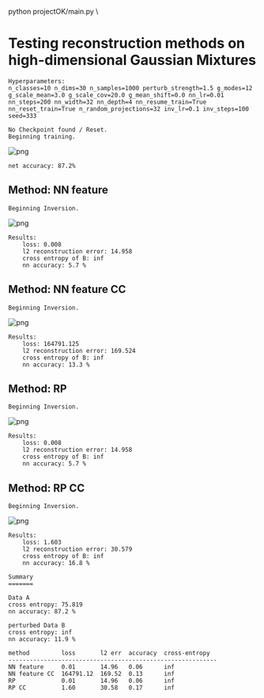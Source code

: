 python projectOK/main.py \

# Testing reconstruction methods on high-dimensional Gaussian Mixtures
    
    Hyperparameters:
    n_classes=10 n_dims=30 n_samples=1000 perturb_strength=1.5 g_modes=12 g_scale_mean=3.0 g_scale_cov=20.0 g_mean_shift=0.0 nn_lr=0.01 nn_steps=200 nn_width=32 nn_depth=4 nn_resume_train=True nn_reset_train=True n_random_projections=32 inv_lr=0.1 inv_steps=100 seed=333 
    
    No Checkpoint found / Reset.
    Beginning training.





    



![png](/content/Thesis/figures/README/README_5_3.png)


    net accuracy: 87.2%
## Method: NN feature
    Beginning Inversion.





    



![png](/content/Thesis/figures/README/README_5_7.png)


    Results:
    	loss: 0.008
    	l2 reconstruction error: 14.958
    	cross entropy of B: inf
    	nn accuracy: 5.7 %
## Method: NN feature CC
    Beginning Inversion.





    



![png](/content/Thesis/figures/README/README_5_11.png)


    Results:
    	loss: 164791.125
    	l2 reconstruction error: 169.524
    	cross entropy of B: inf
    	nn accuracy: 13.3 %
## Method: RP
    Beginning Inversion.





    



![png](/content/Thesis/figures/README/README_5_15.png)


    Results:
    	loss: 0.008
    	l2 reconstruction error: 14.958
    	cross entropy of B: inf
    	nn accuracy: 5.7 %
## Method: RP CC
    Beginning Inversion.





    



![png](/content/Thesis/figures/README/README_5_19.png)


    Results:
    	loss: 1.603
    	l2 reconstruction error: 30.579
    	cross entropy of B: inf
    	nn accuracy: 16.8 %
    
    Summary
    =======
    
    Data A
    cross entropy: 75.819
    nn accuracy: 87.2 %
    
    perturbed Data B
    cross entropy: inf
    nn accuracy: 11.9 %
    
    method         loss       l2 err  accuracy  cross-entropy  
    -----------------------------------------------------------
    NN feature     0.01       14.96   0.06      inf            
    NN feature CC  164791.12  169.52  0.13      inf            
    RP             0.01       14.96   0.06      inf            
    RP CC          1.60       30.58   0.17      inf            

